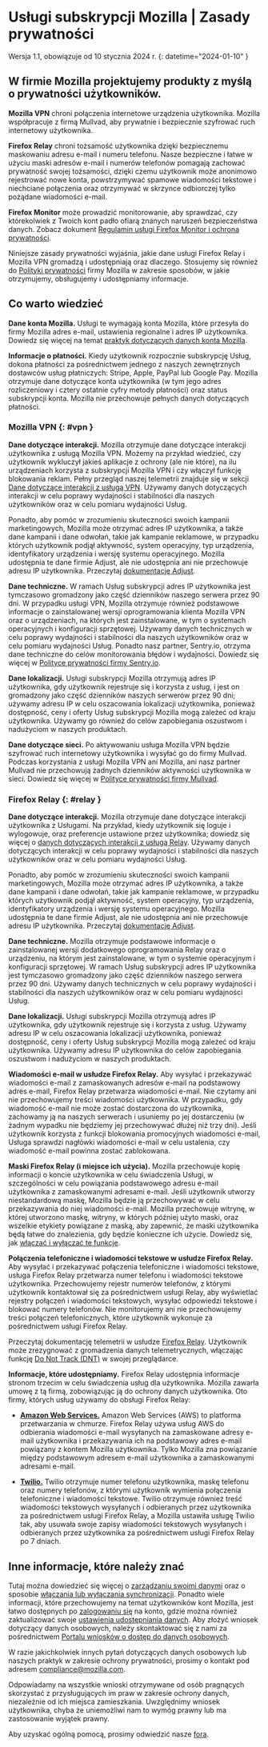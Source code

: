 # Usługi subskrypcji Mozilla | Zasady prywatności

Wersja 1.1, obowiązuje od 10 stycznia 2024 r.
{: datetime="2024-01-10" }

## W firmie Mozilla projektujemy produkty z myślą o prywatności użytkowników.

__Mozilla VPN__ chroni połączenia internetowe urządzenia użytkownika. Mozilla współpracuje z firmą Mullvad, aby prywatnie i bezpiecznie szyfrować ruch internetowy użytkownika.

__Firefox Relay__ chroni tożsamość użytkownika dzięki bezpiecznemu maskowaniu adresu e-mail i numeru telefonu. Nasze bezpieczne i łatwe w użyciu maski adresów e-mail i numerów telefonów pomagają zachować prywatność swojej tożsamości, dzięki czemu użytkownik może anonimowo rejestrować nowe konta, powstrzymywać spamowe wiadomości tekstowe i niechciane połączenia oraz otrzymywać w skrzynce odbiorczej tylko pożądane wiadomości e-mail.

__Firefox Monitor__ może prowadzić monitorowanie, aby sprawdzać, czy którekolwiek z Twoich kont padło ofiarą znanych naruszeń bezpieczeństwa danych. Zobacz dokument [Regulamin usługi Firefox Monitor i ochrona prywatności](https://www.mozilla.org/privacy/firefox-monitor/).

Niniejsze zasady prywatności wyjaśnia, jakie dane usługi Firefox Relay i Mozilla VPN gromadzą i udostępniają oraz dlaczego. Stosujemy się również do [Polityki prywatności](https://www.mozilla.org/privacy/) firmy Mozilla w zakresie sposobów, w jakie otrzymujemy, obsługujemy i udostępniamy informacje.

## Co warto wiedzieć

__Dane konta Mozilla.__ Usługi te wymagają konta Mozilla, które przesyła do firmy Mozilla adres e-mail, ustawienia regionalne i adres IP użytkownika. Dowiedz się więcej na temat [praktyk dotyczących danych konta Mozilla](https://www.mozilla.org/privacy/mozilla-accounts/).

__Informacje o płatności.__ Kiedy użytkownik rozpocznie subskrypcję Usług, dokona płatności za pośrednictwem jednego z naszych zewnętrznych dostawców usług płatniczych: Stripe, Apple, PayPal lub Google Pay. Mozilla otrzymuje dane dotyczące konta użytkownika (w tym jego adres rozliczeniowy i cztery ostatnie cyfry metody płatności) oraz status subskrypcji konta. Mozilla nie przechowuje pełnych danych dotyczących płatności.

### Mozilla VPN {: #vpn }

__Dane dotyczące interakcji.__ Mozilla otrzymuje dane dotyczące interakcji użytkownika z usługą Mozilla VPN. Możemy na przykład wiedzieć, czy użytkownik wykluczył jakieś aplikacje z ochrony (ale nie które), na ilu urządzeniach korzysta z subskrypcji Mozilla VPN i czy włączył funkcję blokowania reklam. Pełny przegląd naszej telemetrii znajduje się w sekcji [Dane dotyczące interakcji z usługą VPN](https://dictionary.telemetry.mozilla.org/apps/mozilla_vpn). Używamy danych dotyczących interakcji w celu poprawy wydajności i stabilności dla naszych użytkowników oraz w celu pomiaru wydajności Usług.

Ponadto, aby pomóc w zrozumieniu skuteczności swoich kampanii marketingowych, Mozilla może otrzymać adres IP użytkownika, a także dane kampanii i dane odwołań, takie jak kampanie reklamowe, w przypadku których użytkownik podjął aktywność, system operacyjny, typ urządzenia, identyfikatory urządzenia i wersję systemu operacyjnego. Mozilla udostępnia te dane firmie Adjust, ale nie udostępnia ani nie przechowuje adresu IP użytkownika. Przeczytaj [dokumentację Adjust](https://github.com/mozilla-mobile/mozilla-vpn-client/blob/main/src/adjust/adjust.md).

__Dane techniczne.__ W ramach Usług subskrypcji adres IP użytkownika jest tymczasowo gromadzony jako część dzienników naszego serwera przez 90 dni. W przypadku usługi VPN, Mozilla otrzymuje również podstawowe informacje o zainstalowanej wersji oprogramowania klienta Mozilla VPN oraz o urządzeniach, na których jest zainstalowane, w tym o systemach operacyjnych i konfiguracji sprzętowej. Używamy danych technicznych w celu poprawy wydajności i stabilności dla naszych użytkowników oraz w celu pomiaru wydajności Usług. Ponadto nasz partner, Sentry.io, otrzyma dane techniczne do celów monitorowania błędów i wydajności. Dowiedz się więcej w [Polityce prywatności firmy Sentry.io](https://sentry.io/privacy/).

__Dane lokalizacji.__ Usługi subskrypcji Mozilla otrzymują adres IP użytkownika, gdy użytkownik rejestruje się i korzysta z usług, i jest on gromadzony jako część dzienników naszych serwerów przez 90 dni; używamy adresu IP w celu oszacowania lokalizacji użytkownika, ponieważ dostępność, ceny i oferty Usług subskrypcji Mozilla mogą zależeć od kraju użytkownika. Używamy go również do celów zapobiegania oszustwom i nadużyciom w naszych produktach.

__Dane dotyczące sieci.__ Po aktywowaniu usługa Mozilla VPN będzie szyfrować ruch internetowy użytkownika i wysyłać go do firmy Mullvad. Podczas korzystania z usługi Mozilla VPN ani Mozilla, ani nasz partner Mullvad nie przechowują żadnych dzienników aktywności użytkownika w sieci. Dowiedz się więcej w [Polityce prywatności firmy Mullvad](https://mullvad.net/help/no-logging-data-policy/).

### Firefox Relay {: #relay }

__Dane dotyczące interakcji.__ Mozilla otrzymuje dane dotyczące interakcji użytkownika z Usługami. Na przykład, kiedy użytkownik się loguje i wylogowuje, oraz preferencje ustawione przez użytkownika; dowiedz się więcej o [danych dotyczących interakcji z usługą Relay](https://github.com/mozilla/fx-private-relay/blob/main/METRICS.md). Używamy danych dotyczących interakcji w celu poprawy wydajności i stabilności dla naszych użytkowników oraz w celu pomiaru wydajności Usług.

Ponadto, aby pomóc w zrozumieniu skuteczności swoich kampanii marketingowych, Mozilla może otrzymać adres IP użytkownika, a także dane kampanii i dane odwołań, takie jak kampanie reklamowe, w przypadku których użytkownik podjął aktywność, system operacyjny, typ urządzenia, identyfikatory urządzenia i wersję systemu operacyjnego. Mozilla udostępnia te dane firmie Adjust, ale nie udostępnia ani nie przechowuje adresu IP użytkownika. Przeczytaj [dokumentację Adjust](https://github.com/mozilla-mobile/mozilla-vpn-client/blob/main/src/adjust/adjust.md).

__Dane techniczne.__ Mozilla otrzymuje podstawowe informacje o zainstalowanej wersji dodatkowego oprogramowania Relay oraz o urządzeniu, na którym jest zainstalowane, w tym o systemie operacyjnym i konfiguracji sprzętowej. W ramach Usług subskrypcji adres IP użytkownika jest tymczasowo gromadzony jako część dzienników naszego serwera przez 90 dni. Używamy danych technicznych w celu poprawy wydajności i stabilności dla naszych użytkowników oraz w celu pomiaru wydajności Usług.

__Dane lokalizacji.__ Usługi subskrypcji Mozilla otrzymują adres IP użytkownika, gdy użytkownik rejestruje się i korzysta z usług. Używamy adresu IP w celu oszacowania lokalizacji użytkownika, ponieważ dostępność, ceny i oferty Usług subskrypcji Mozilla mogą zależeć od kraju użytkownika. Używamy adresu IP użytkownika do celów zapobiegania oszustwom i nadużyciom w naszych produktach.

__Wiadomości e-mail w usłudze Firefox Relay.__ Aby wysyłać i przekazywać wiadomości e-mail z zamaskowanych adresów e-mail na podstawowy adres e-mail, Firefox Relay przetwarza wiadomości e-mail. Nie czytamy ani nie przechowujemy treści wiadomości użytkownika. W przypadku, gdy wiadomość e-mail nie może zostać dostarczona do użytkownika, zachowamy ją na naszych serwerach i usuniemy po jej dostarczeniu (w żadnym wypadku nie będziemy jej przechowywać dłużej niż trzy dni). Jeśli użytkownik korzysta z funkcji blokowania promocyjnych wiadomości e-mail, Usługa sprawdzi nagłówki wiadomości e-mail w celu ustalenia, czy wiadomość e-mail powinna zostać zablokowana.

__Maski Firefox Relay (i miejsce ich użycia).__ Mozilla przechowuje kopię informacji o koncie użytkownika w celu świadczenia Usługi, w szczególności w celu powiązania podstawowego adresu e-mail użytkownika z zamaskowanymi adresami e-mail. Jeśli użytkownik utworzy niestandardową maskę, Mozilla będzie ją przechowywać w celu przekazywania do niej wiadomości e-mail. Mozilla przechowuje witrynę, w której utworzono maskę, witryny, w których później użyto maski, oraz wszelkie etykiety powiązane z maską, aby zapewnić, że maski użytkownika będą łatwe do znalezienia, gdy będzie konieczne ich użycie. Dowiedz się, jak [włączać i wyłączać te funkcje](https://relay.firefox.com/faq).

__Połączenia telefoniczne i wiadomości tekstowe w usłudze Firefox Relay.__ Aby wysyłać i przekazywać połączenia telefoniczne i wiadomości tekstowe, usługa Firefox Relay przetwarza numer telefonu i wiadomości tekstowe użytkownika. Przechowujemy rejestr numerów telefonów, z którymi użytkownik kontaktował się za pośrednictwem usługi Relay, aby wyświetlać rejestry połączeń i wiadomości tekstowych, wysyłać odpowiedzi tekstowe i blokować numery telefonów. Nie monitorujemy ani nie przechowujemy treści połączeń telefonicznych, które użytkownik wykonuje za pośrednictwem usługi Firefox Relay.

Przeczytaj dokumentację telemetrii w usłudze [Firefox Relay](https://github.com/mozilla/fx-private-relay/blob/main/METRICS.md). Użytkownik może zrezygnować z gromadzenia danych telemetrycznych, włączając funkcję [Do Not Track (DNT)](https://support.mozilla.org/kb/how-do-i-turn-do-not-track-feature) w swojej przeglądarce.

__Informacje, które udostępniamy.__ Firefox Relay udostępnia informacje stronom trzecim w celu świadczenia usług dla użytkownika. Mozilla zawarła umowę z tą firmą, zobowiązując ją do ochrony danych użytkownika. Oto firmy, których usług używamy do obsługi Firefox Relay:

* __[Amazon Web Services.](https://aws.amazon.com/privacy/)__ Amazon Web Services (AWS) to platforma przetwarzania w chmurze. Firefox Relay używa usług AWS do odbierania wiadomości e-mail wysyłanych na zamaskowane adresy e-mail użytkownika i przekazywania ich na podstawowy adres e-mail powiązany z kontem Mozilla użytkownika. Tylko Mozilla zna powiązanie między podstawowym adresem e-mail użytkownika a zamaskowanymi adresami e-mail.

* __[Twilio.](https://www.twilio.com/en-us/legal/privacy)__ Twilio otrzymuje numer telefonu użytkownika, maskę telefonu oraz numery telefonów, z którymi użytkownik wymienia połączenia telefoniczne i wiadomości tekstowe. Twilio otrzymuje również treść wiadomości tekstowych wysyłanych i odbieranych przez użytkownika za pośrednictwem usługi Firefox Relay, a Mozilla ustawiła usługę Twilio tak, aby usuwała swoje zapisy wiadomości tekstowych wysyłanych i odbieranych przez użytkownika za pośrednictwem usługi Firefox Relay po 7 dniach.

## Inne informacje, które należy znać

Tutaj można dowiedzieć się więcej o [zarządzaniu swoimi danymi](https://support.mozilla.org/kb/firefox-accounts-managing-account-data) oraz o sposobie [włączania lub wyłączania synchronizacji](https://support.mozilla.org/kb/how-do-i-set-sync-my-computer). Ponadto wiele informacji, które przechowujemy na temat użytkowników kont Mozilla, jest łatwo dostępnych po [zalogowaniu się](https://accounts.firefox.com/signin) na konto, gdzie można również zaktualizować swoje [ustawienia udostępniania danych](https://accounts.firefox.com/settings/). Aby złożyć wniosek dotyczący danych osobowych, należy skontaktować się z nami za pośrednictwem [Portalu wniosków o dostęp do danych osobowych](https://privacyportal.onetrust.com/webform/1350748f-7139-405c-8188-22740b3b5587/4ba08202-2ede-4934-a89e-f0b0870f95f0).

W razie jakichkolwiek innych pytań dotyczących danych osobowych lub naszych praktyk w zakresie ochrony prywatności, prosimy o kontakt pod adresem compliance@mozilla.com.

Odpowiadamy na wszystkie wnioski otrzymywane od osób pragnących skorzystać z przysługujących im praw w zakresie ochrony danych, niezależnie od ich miejsca zamieszkania. Uwzględnimy wniosek użytkownika, chyba że uniemożliwi nam to wymóg prawny lub ma zastosowanie wyjątek prawny.

Aby uzyskać ogólną pomocą, prosimy odwiedzić nasze [fora](https://support.mozilla.org/).
